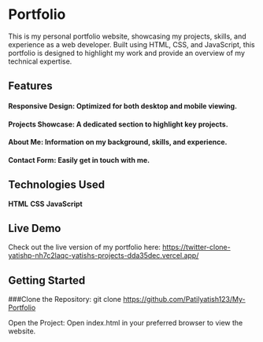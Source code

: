 
# Portfolio
This is my personal portfolio website, showcasing my projects, skills, and experience as a web developer. Built using HTML, CSS, and JavaScript, this portfolio is designed to highlight my work and provide an overview of my technical expertise.

## Features
#### Responsive Design: Optimized for both desktop and mobile viewing.
#### Projects Showcase: A dedicated section to highlight key projects.
#### About Me: Information on my background, skills, and experience.
#### Contact Form: Easily get in touch with me.

## Technologies Used
**HTML**
**CSS**
**JavaScript**

## Live Demo
Check out the live version of my portfolio here: https://twitter-clone-yatishp-nh7c2laqc-yatishs-projects-dda35dec.vercel.app/

## Getting Started
###Clone the Repository:
git clone https://github.com/Patilyatish123/My-Portfolio

Open the Project: Open index.html in your preferred browser to view the website.
